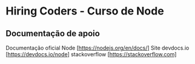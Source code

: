 # Hiring Coders - Curso de Node

## Documentação de apoio

Documentação oficial Node [https://nodejs.org/en/docs/]
Site devdocs.io [https://devdocs.io/node]
stackoverflow [https://stackoverflow.com]

